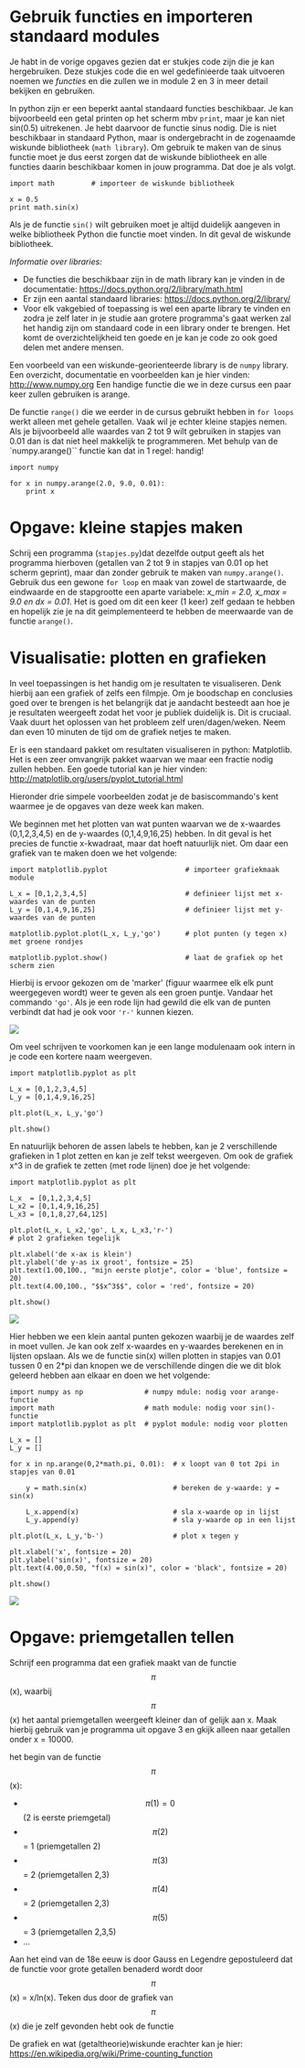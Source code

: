 # Gebruik functies en importeren standaard modules

Je habt in de vorige opgaves gezien dat er stukjes code zijn die je kan hergebruiken. Deze stukjes code die en wel gedefinieerde taak uitvoeren noemen we *functies* en die zullen we in module 2 en 3 in meer detail bekijken en gebruiken.

In python zijn er een beperkt aantal standaard functies beschikbaar. Je kan bijvoorbeeld een getal printen op het scherm mbv `print`, maar je kan niet sin(0.5) uitrekenen. Je hebt daarvoor de functie sinus nodig. Die is niet beschikbaar in standaard Python, maar is ondergebracht in de zogenaamde wiskunde bibliotheek (`math library`). Om gebruik te maken van de sinus functie moet je dus eerst zorgen dat de wiskunde bibliotheek en alle functies daarin beschikbaar komen in jouw programma. Dat doe je als volgt. 


	import math			# importeer de wiskunde bibliotheek
	
	x = 0.5
	print math.sin(x)

Als je de functie `sin()` wilt gebruiken moet je altijd duidelijk aangeven in welke bibliotheek Python die functie moet vinden. In dit geval de wiskunde bibliotheek. 

*Informatie over libraries:*

- De functies die beschikbaar zijn in de math library kan je vinden in de documentatie:
  https://docs.python.org/2/library/math.html
- Er zijn een aantal standaard libraries: https://docs.python.org/2/library/
- Voor elk vakgebied of toepassing is wel een aparte library te vinden en zodra je zelf later in je studie aan grotere programma's gaat werken zal het handig zijn om standaard code in een library onder te brengen. Het komt de overzichtelijkheid ten goede en je kan je code zo ook goed delen met andere mensen.

Een voorbeeld van een wiskunde-georienteerde library is de `numpy` library. Een overzicht, documentatie en voorbeelden kan je hier vinden: http://www.numpy.org Een handige functie die we in deze cursus een paar keer zullen gebruiken is arange.

De functie `range()` die we eerder in de cursus gebruikt hebben in `for loops` werkt alleen met gehele getallen. Vaak wil je echter kleine stapjes nemen. Als je bijvoorbeeld alle waardes van 2 tot 9 wilt gebruiken in stapjes van 0.01 dan is dat niet heel makkelijk te programmeren. Met behulp van de `numpy.arange()`` functie kan dat in 1 regel: handig!

	import numpy

	for x in numpy.arange(2.0, 9.0, 0.01):
    	print x

# Opgave: kleine stapjes maken

Schrij een programma (`stapjes.py`)dat dezelfde output geeft als het programma hierboven (getallen van 2 tot 9 in stapjes van 0.01 op het scherm geprint), maar dan zonder gebruik te maken van `numpy.arange()`. Gebruik dus een gewone `for loop` en maak van zowel de startwaarde, de eindwaarde en de stapgrootte een aparte variabele: *x_min = 2.0, x_max = 9.0 en dx = 0.01*. Het is goed om dit een keer (1 keer) zelf gedaan te hebben en hopelijk zie je na dit geimplementeerd te hebben de meerwaarde van de functie `arange()`.


# Visualisatie: plotten en grafieken

In veel toepassingen is het handig om je resultaten te visualiseren. Denk hierbij aan een grafiek of zelfs een filmpje. Om je boodschap en conclusies goed over te brengen is het belangrijk dat je aandacht besteedt aan hoe je je resultaten weergeeft zodat het voor je publiek duidelijk is. Dit is cruciaal. Vaak duurt het oplossen van het probleem zelf uren/dagen/weken. Neem dan even 10 minuten de tijd om de grafiek netjes te maken. 

Er is een standaard pakket om resultaten visualiseren in python: Matplotlib. Het is een zeer omvangrijk pakket waarvan we maar een fractie nodig zullen hebben. Een goede tutorial kan je hier vinden:
http://matplotlib.org/users/pyplot_tutorial.html

Hieronder drie simpele voorbeelden zodat je de basiscommando's kent waarmee je de opgaves van deze week kan maken. 

We beginnen met het plotten van wat punten waarvan we de x-waardes (0,1,2,3,4,5) en de y-waardes (0,1,4,9,16,25) hebben. In dit geval is het precies de functie x-kwadraat, maar dat hoeft natuurlijk niet. Om daar een grafiek van te maken doen we het volgende:

    import matplotlib.pyplot                   # importeer grafiekmaak module
	
    L_x = [0,1,2,3,4,5]                        # definieer lijst met x-waardes van de punten
    L_y = [0,1,4,9,16,25]                      # definieer lijst met y-waardes van de punten
	
    matplotlib.pyplot.plot(L_x, L_y,'go')      # plot punten (y tegen x) met groene rondjes	
	
    matplotlib.pyplot.show()                   # laat de grafiek op het scherm zien

Hierbij is ervoor gekozen om de 'marker' (figuur waarmee elk elk punt weergegeven wordt) weer te geven als een groen puntje. Vandaar het commando `'go'`. Als je een rode lijn had gewild die elk van de punten verbindt dat had je ook voor `'r-'` kunnen kiezen.


![](plotje1.png)


Om veel schrijven te voorkomen kan je een lange modulenaam ook intern in je code een kortere naam weergeven.

    import matplotlib.pyplot as plt
	
    L_x = [0,1,2,3,4,5]
    L_y = [0,1,4,9,16,25]
	
    plt.plot(L_x, L_y,'go')

    plt.show()

En natuurlijk behoren de assen labels te hebben, kan je 2 verschillende grafieken in 1 plot zetten en kan je zelf tekst weergeven. Om ook de grafiek x^3 in de grafiek te zetten (met rode lijnen) doe je het volgende:

    import matplotlib.pyplot as plt
	
    L_x  = [0,1,2,3,4,5]
    L_x2 = [0,1,4,9,16,25]
	L_x3 = [0,1,8,27,64,125]
	
	plt.plot(L_x, L_x2,'go', L_x, L_x3,'r-')                                  # plot 2 grafieken tegelijk
	
	plt.xlabel('de x-ax is klein')
	plt.ylabel('de y-as ix groot', fontsize = 25)
	plt.text(1.00,100., "mijn eerste plotje", color = 'blue', fontsize = 20)
	plt.text(4.00,100., "$$x^3$$", color = 'red', fontsize = 20)

	plt.show()

![](plotje2.png)

Hier hebben we een klein aantal punten gekozen waarbij je de waardes zelf in moet vullen. Je kan ook zelf x-waardes en y-waardes berekenen en in lijsten opslaan. Als we de functie sin(x) willen plotten in stapjes van 0.01 tussen 0 en 2*pi dan knopen we de verschillende dingen die we dit blok geleerd hebben aan elkaar en doen we het volgende:

	import numpy as np               # numpy mdule: nodig voor arange-functie
	import math                      # math module: nodig voor sin()-functie
	import matplotlib.pyplot as plt  # pyplot module: nodig voor plotten

	L_x = []
	L_y = []

	for x in np.arange(0,2*math.pi, 0.01):  # x loopt van 0 tot 2pi in stapjes van 0.01

		y = math.sin(x)                     # bereken de y-waarde: y = sin(x)

		L_x.append(x)                       # sla x-waarde op in lijst
		L_y.append(y)                       # sla y-waarde op in een lijst

	plt.plot(L_x, L_y,'b-')                 # plot x tegen y

	plt.xlabel('x', fontsize = 20)
	plt.ylabel('sin(x)', fontsize = 20)
	plt.text(4.00,0.50, "f(x) = sin(x)", color = 'black', fontsize = 20)

	plt.show()


![](plotje3.png)


# Opgave: priemgetallen tellen 

Schrijf een programma dat een grafiek maakt van de functie $$\pi$$(x), waarbij $$\pi$$(x) het aantal priemgetallen weergeeft kleiner dan of gelijk aan x. Maak hierbij gebruik van je programma uit opgave 3 en gkijk alleen naar getallen onder x = 10000.

het begin van de functie $$\pi$$(x): 

- $$\pi(1) = 0$$  (2 is eerste priemgetal)
- $$\pi(2)$$ = 1  (priemgetallen 2)
- $$\pi(3)$$ = 2  (priemgetallen 2,3)
- $$\pi(4)$$ = 2  (priemgetallen 2,3) 
- $$\pi(5)$$ = 3  (priemgetallen 2,3,5)
- ...

Aan het eind van de 18e eeuw is door Gauss en Legendre gepostuleerd dat de functie voor grote getallen benaderd wordt door $$\pi$$(x) = x/ln(x). Teken dus door de grafiek van $$\pi$$(x) die je zelf gevonden hebt ook de functie 

De grafiek en wat (getaltheorie)wiskunde erachter kan je hier:
https://en.wikipedia.org/wiki/Prime-counting_function






